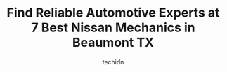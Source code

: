 ---
layout: ampstory
image: https://images.unsplash.com/photo-1545609904-f2f11654638d?ixlib=rb-4.0.3&ixid=MnwxMjA3fDB8MHxwaG90by1wYWdlfHx8fGVufDB8fHx8&auto=format&fit=crop&w=640&h=853&q=80
author: techidn
featured: false
description: When it comes to finding reliable automotive experts in Beaumont TX, USA, look no further than the 7 best Nissan Mechanic in the area. With their exceptional skills and dedication to providi
title: Find Reliable Automotive Experts at 7 Best Nissan Mechanics in Beaumont TX
cover:
   title: Find Reliable Automotive Experts at 7 Best Nissan Mechanics in Beaumont TX
   subtitle: Rickpate
   background: https://images.unsplash.com/photo-1545609904-f2f11654638d?ixlib=rb-4.0.3&ixid=MnwxMjA3fDB8MHxwaG90by1wYWdlfHx8fGVufDB8fHx8&auto=format&fit=crop&w=640&h=853&q=80

pages: 
 - layout: thirds
   top: <h1>#1 Pedros Auto Repair</h1>
   bottom: "<p>This company saved me money fixing my car after my New Orleans mechanic not around received honest repaired service</p>"
   background: https://www.knot35.com/toplist/wp-content/uploads/2023/06/best-nissan-mechanic-1-in-beaumont-tx-1685831473.jpeg
   backgroundblur: true
 - layout: thirds
   top: <h1>#2 Scotts Import Service</h1>
   bottom: "<p>4895 College St, Beaumont, TX 77707, United States</p>"
   background: https://www.knot35.com/toplist/wp-content/uploads/2023/06/best-nissan-mechanic-2-in-beaumont-tx-1685831474.jpeg
   cta:
      link: https://www.knot35.com/toplist/find-reliable-automotive-experts-at-7-best-nissan-mechanics-in-beaumont-tx/
      text: Find Reliable Automotive Experts at 7 Best Nissan Mechanics in Beaumont TX
 - layout: thirds
   top: <h1>#3 Snowden Automotive</h1>
   bottom: "<p>7675 College St, Beaumont, TX 77707, United States</p>"
   background: https://www.knot35.com/toplist/wp-content/uploads/2023/06/best-nissan-mechanic-3-in-beaumont-tx-1685831474.jpeg
   cta:
      link: https://www.knot35.com/toplist/find-reliable-automotive-experts-at-7-best-nissan-mechanics-in-beaumont-tx/
      text: Find Reliable Automotive Experts at 7 Best Nissan Mechanics in Beaumont TX
 - layout: thirds
   top: <h1>#4 Turner Automotive Repair</h1>
   bottom: "<p>3040 Rusk St, Beaumont, TX 77702, United States</p>"
   background: https://images.unsplash.com/photo-1632260260864-caf7fde5ec36?ixlib=rb-4.0.3&ixid=MnwxMjA3fDB8MHxwaG90by1wYWdlfHx8fGVufDB8fHx8&auto=format&fit=crop&w=640&h=853&q=80
   cta:
      link: https://www.knot35.com/toplist/find-reliable-automotive-experts-at-7-best-nissan-mechanics-in-beaumont-tx/
      text: Find Reliable Automotive Experts at 7 Best Nissan Mechanics in Beaumont TX
 - layout: thirds
   top: <h1>#5 Mike Smith Nissan Service Center</h1>
   bottom: "<p>1515 I-10 S, Beaumont, TX 77701, United States</p>"
   background: https://images.unsplash.com/photo-1534312527009-56c7016453e6?ixlib=rb-4.0.3&ixid=MnwxMjA3fDB8MHxwaG90by1wYWdlfHx8fGVufDB8fHx8&auto=format&fit=crop&w=640&h=853&q=80
   cta:
      link: https://www.knot35.com/toplist/find-reliable-automotive-experts-at-7-best-nissan-mechanics-in-beaumont-tx/
      text: Find Reliable Automotive Experts at 7 Best Nissan Mechanics in Beaumont TX
 - layout: thirds
   top: <h1>#6 Dwaynes Automotive</h1>
   bottom: "<p>5495 College St, Beaumont, TX 77707, United States</p>"
   background: https://images.unsplash.com/photo-1595364397663-fca4f075d796?ixlib=rb-4.0.3&ixid=MnwxMjA3fDB8MHxwaG90by1wYWdlfHx8fGVufDB8fHx8&auto=format&fit=crop&w=640&h=853&q=80
   cta:
      link: https://www.knot35.com/toplist/find-reliable-automotive-experts-at-7-best-nissan-mechanics-in-beaumont-tx/
      text: Find Reliable Automotive Experts at 7 Best Nissan Mechanics in Beaumont TX
 - layout: thirds
   top: <h1>#7 Boykins Automotive Services</h1>
   bottom: "<p>3501 Highland Ave, Beaumont, TX 77705, United States</p>"
   background: https://images.unsplash.com/photo-1518640467707-6811f4a6ab73?ixlib=rb-4.0.3&ixid=MnwxMjA3fDB8MHxwaG90by1wYWdlfHx8fGVufDB8fHx8&auto=format&fit=crop&w=640&h=853&q=80
   cta:
      link: https://www.knot35.com/toplist/find-reliable-automotive-experts-at-7-best-nissan-mechanics-in-beaumont-tx/
      text: Find Reliable Automotive Experts at 7 Best Nissan Mechanics in Beaumont TX
 - layout: thirds
   middle: Continue reading...
   background: https://images.unsplash.com/photo-1488554378835-f7acf46e6c98?ixlib=rb-4.0.3&ixid=MnwxMjA3fDB8MHxwaG90by1wYWdlfHx8fGVufDB8fHx8&auto=format&fit=crop&w=640&h=853&q=80
   cta:
      link: https://www.knot35.com/toplist/find-reliable-automotive-experts-at-7-best-nissan-mechanics-in-beaumont-tx/
      text: Find Reliable Automotive Experts at 7 Best Nissan Mechanics in Beaumont TX
      
---